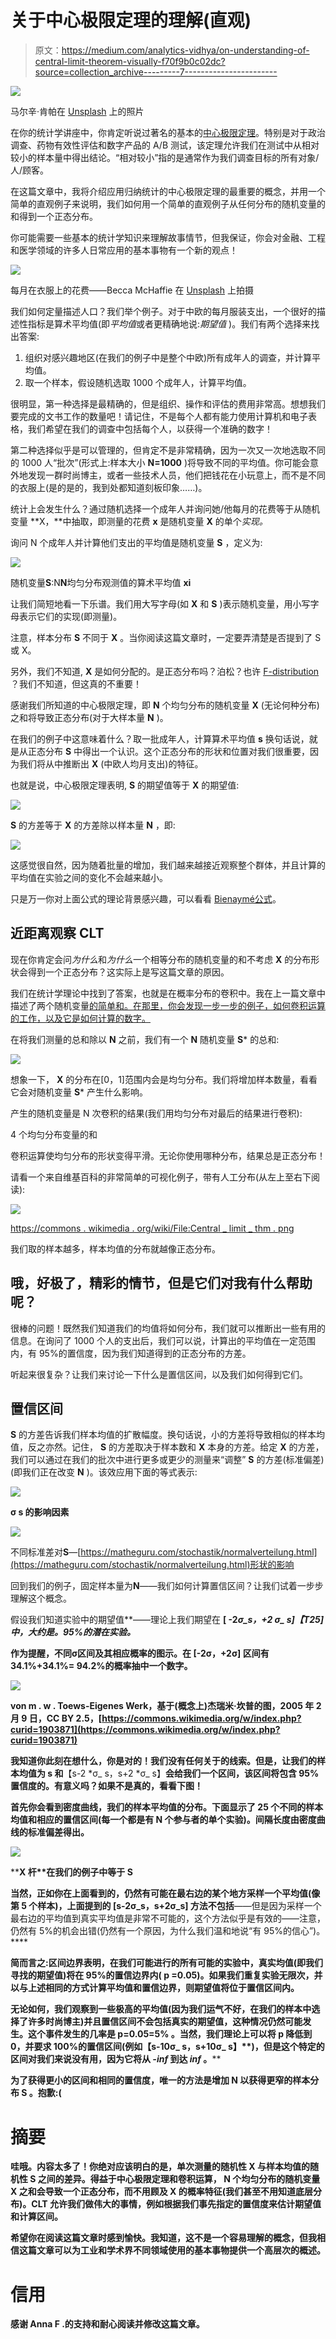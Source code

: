 # 关于中心极限定理的理解(直观)

> 原文：<https://medium.com/analytics-vidhya/on-understanding-of-central-limit-theorem-visually-f70f9b0c02dc?source=collection_archive---------7----------------------->

![](img/4a89dd9b27b3a7115b10e0747f0c6520.png)

马尔辛·肯帕在 [Unsplash](https://unsplash.com?utm_source=medium&utm_medium=referral) 上的照片

在你的统计学讲座中，你肯定听说过著名的基本的[中心极限定理](https://en.wikipedia.org/wiki/Central_limit_theorem)。特别是对于政治调查、药物有效性评估和数字产品的 A/B 测试，该定理允许我们在测试中从相对较小的样本量中得出结论。“相对较小”指的是通常作为我们调查目标的所有对象/人/顾客。

在这篇文章中，我将介绍应用归纳统计的中心极限定理的最重要的概念，并用一个简单的直观例子来说明，我们如何用一个简单的直观例子从任何分布的随机变量的和得到一个正态分布。

你可能需要一些基本的统计学知识来理解故事情节，但我保证，你会对金融、工程和医学领域的许多人日常应用的基本事物有一个新的观点！

![](img/7a85417d550dae62a485140430c15f3d.png)

每月在衣服上的花费——Becca McHaffie 在 [Unsplash](https://unsplash.com?utm_source=medium&utm_medium=referral) 上拍摄

我们如何定量描述人口？我们举个例子。对于中欧的每月服装支出，一个很好的描述性指标是算术平均值(即*平均值*或者更精确地说:*期望值* )。我们有两个选择来找出答案:

1.  组织对感兴趣地区(在我们的例子中是整个中欧)所有成年人的调查，并计算平均值。
2.  取一个样本，假设随机选取 1000 个成年人，计算平均值。

很明显，第一种选择是最精确的，但是组织、操作和评估的费用非常高。想想我们要完成的文书工作的数量吧！请记住，不是每个人都有能力使用计算机和电子表格，我们希望在我们的调查中包括每个人，以获得一个准确的数字！

第二种选择似乎是可以管理的，但肯定不是非常精确，因为一次又一次地选取不同的 1000 人“批次”(形式上:样本大小 **N=1000** )将导致不同的平均值。你可能会意外地发现一群时尚博主，或者一些技术人员，他们把钱花在小玩意上，而不是不同的衣服上(是的是的，我到处都知道刻板印象……)。

统计上会发生什么？通过随机选择一个成年人并询问她/他每月的花费等于从随机变量 **X，**中抽取，即测量的花费 **x** 是随机变量 **X** 的单个*实现。*

询问 N 个成年人并计算他们支出的平均值是随机变量 **S** ，定义为:

![](img/55e482430ded8761b0ae041b90585cb3.png)

随机变量**S**:N**N**均匀分布观测值的算术平均值 **xi**

让我们简短地看一下乐谱。我们用大写字母(如 **X** 和 **S** )表示随机变量，用小写字母表示它们的实现(即测量)。

注意，样本分布 **S** 不同于 **X** 。当你阅读这篇文章时，一定要弄清楚是否提到了 S 或 X。

另外，我们不知道, **X** 是如何分配的。是正态分布吗？泊松？也许 [F-distribution](https://en.wikipedia.org/wiki/F-distribution) ？我们不知道，但这真的不重要！

感谢我们所知道的中心极限定理，即 **N** 个均匀分布的随机变量 **X** (无论何种分布)之和将导致正态分布(对于大样本量 **N** )。

在我们的例子中这意味着什么？取一批成年人，计算算术平均值 **s** 换句话说，就是从正态分布 **S** 中得出一个认识。这个正态分布的形状和位置对我们很重要，因为我们将从中推断出 **X** (中欧人均月支出)的特征。

也就是说，中心极限定理表明, **S** 的期望值等于 **X** 的期望值:

![](img/ff6b08387749553b0cc8464d93b466bc.png)

**S** 的方差等于 **X** 的方差除以样本量 **N** ，即:

![](img/a50293b284ab01745212a079a4026695.png)

这感觉很自然，因为随着批量的增加，我们越来越接近观察整个群体，并且计算的平均值在实验之间的变化不会越来越小。

只是万一你对上面公式的理论背景感兴趣，可以看看 [Bienaymé公式](https://en.wikipedia.org/wiki/Variance#Sum_of_uncorrelated_variables_(Bienaym%C3%A9_formula))。

## 近距离观察 CLT

现在你肯定会问*为什么*和*为什么*一个相等分布的随机变量的和不考虑 **X** 的分布形状会得到一个正态分布？这实际上是写这篇文章的原因。

我们在统计学理论中找到了答案，也就是在概率分布的卷积中。我在上一篇文章中描述了两个随机变量[的简单和。在那里，你会发现一步一步的例子，如何卷积运算的工作，以及它是如何计算的数字。](/analytics-vidhya/sum-of-two-random-variables-or-the-rocky-path-to-understanding-convolutions-of-probability-b0fc29aca3b5)

在将我们测量的总和除以 **N** 之前，我们有一个 **N** 随机变量 **S*** 的总和:

![](img/ca62c1cc1c43146614d7d63d95b9c2fc.png)

想象一下， **X** 的分布在[0，1]范围内会是均匀分布。我们将增加样本数量，看看它会对随机变量 **S*** 产生什么影响。

产生的随机变量是 N 次卷积的结果(我们用均匀分布对最后的结果进行卷积):

4 个均匀分布变量的和

卷积运算使均匀分布的形状变得平滑。无论你使用哪种分布，结果总是正态分布！

请看一个来自维基百科的非常简单的可视化例子，带有人工分布(从左上至右下阅读):

![](img/515203c5fe05fdbe7aed1aee97d591ac.png)

[https://commons . wikimedia . org/wiki/File:Central _ limit _ thm . png](https://commons.wikimedia.org/wiki/File:Central_limit_thm.png)

我们取的样本越多，样本均值的分布就越像正态分布。

## 哦，好极了，精彩的情节，但是它们对我有什么帮助呢？

很棒的问题！既然我们知道我们的均值将如何分布，我们就可以推断出一些有用的信息。在询问了 1000 个人的支出后，我们可以说，计算出的平均值在一定范围内，有 95%的置信度，因为我们知道得到的正态分布的方差。

听起来很复杂？让我们来讨论一下什么是置信区间，以及我们如何得到它们。

## 置信区间

**S** 的方差告诉我们样本均值的扩散幅度。换句话说，小的方差将导致相似的样本均值，反之亦然。记住， **S** 的方差取决于样本数和 **X** 本身的方差。给定 **X** 的方差，我们可以通过在我们的批次中进行更多或更少的测量来“调整” **S** 的方差(标准偏差)(即我们正在改变 **N** )。该效应用下面的等式表示:

![](img/866625d961bade14e8561fe121f9af9a.png)

**σ s 的影响因素**

![](img/3b5365413001bd7db74efd7bc1f2c943.png)

不同标准差对**S**—[https://matheguru.com/stochastik/normalverteilung.html](https://matheguru.com/stochastik/normalverteilung.html)形状的影响

回到我们的例子，固定样本量为**N**——我们如何计算置信区间？让我们试着一步步理解这个概念。

假设我们知道实验中的期望值**——理论上我们期望在 **[ -2*σ_s，+2 *σ_ s]【T25]中，大约是。95%的潜在实验。****

**作为提醒，不同σ区间及其相应概率的图示。在 **[-2σ，+2σ]** 区间有 34.1%+34.1%= 94.2%的概率抽中一个数字。**

**![](img/9fa07166653166e29895c8c97c4180c0.png)**

**von m . w . Toews-Eigenes Werk，基于(概念上)杰瑞米·坎普的图，2005 年 2 月 9 日，CC BY 2.5，[https://commons.wikimedia.org/w/index.php?curid=1903871](https://commons.wikimedia.org/w/index.php?curid=1903871)**

**我知道你此刻在想什么，你是对的！我们没有任何关于的线索。但是，让我们的样本均值为 **s** 和**【s-2 *σ_ s，s+2 *σ_ s】**会给我们一个区间，该区间将包含 95%置信度的。有意义吗？如果不是真的，看看下图！**

**首先你会看到密度曲线，我们的样本平均值的分布。下面显示了 25 个不同的样本均值和相应的置信区间(每一个都是有 **N** 个参与者的单个实验)。间隔长度由密度曲线的标准偏差得出。**

**![](img/ea35bfe3f838f472266b67fe6cd30bf3.png)**

****X 杆**在我们的例子中等于 **S****

**当然，正如你在上面看到的，仍然有可能在最右边的某个地方采样一个平均值(像第 5 个样本)，上面提到的 **[s-2σ_s，s+2σ_s]** 方法不包括**——但是因为采样一个最右边的平均值到真实平均值是非常不可能的，这个方法似乎是有效的——注意，仍然有 5%的机会出错(仍然有一个原因，为什么我们温和地说“有 95%的信心”)。****

****简而言之:区间边界表明，在我们可能进行的所有可能的实验中，真实均值(即我们寻找的期望值)将在 95%的置信边界内( **p** =0.05)。如果我们重复实验无限次，并以与上述相同的方式计算平均值和置信边界，则期望值将位于置信区间内。****

****无论如何，我们观察到一些极高的平均值(因为我们运气不好，在我们的样本中选择了许多时尚博主)并且置信区间不会包括真实的期望值，这种情况仍然可能发生。这个事件发生的几率是 **p=0.05=5%** 。当然，我们理论上可以将 **p** 降低到 0，并要求 100%的置信区间(例如**【s-10σ_ s，s+10σ_ s】**)，但是这个特定的区间对我们来说没有用，因为它将从 *-inf* 到达 *inf* 。****

****为了获得更小的区间和相同的置信度，唯一的方法是增加 **N** 以获得更窄的样本分布 **S** 。抱歉:(****

# ****摘要****

****哇哦。内容太多了！你绝对应该明白的是，单次测量的随机性 **X** 与样本均值的随机性 **S** 之间的差异。得益于中心极限定理和卷积运算， **N** 个均匀分布的随机变量 **X** 之和会导致一个正态分布，而不用顾及 **X** 的概率特征(我们甚至不用知道底层分布)。CLT 允许我们做伟大的事情，例如根据我们事先指定的置信度来估计期望值和计算区间。****

****希望你在阅读这篇文章时感到愉快。我知道，这不是一个容易理解的概念，但我相信这篇文章可以为工业和学术界不同领域使用的基本事物提供一个高层次的概述。****

# ****信用****

****感谢 Anna F .的支持和耐心阅读并修改这篇文章。****